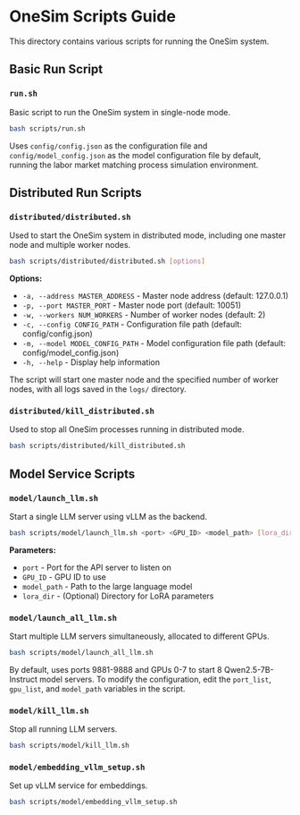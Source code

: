 # OneSim Scripts Guide

This directory contains various scripts for running the OneSim system.

## Basic Run Script

### `run.sh`

Basic script to run the OneSim system in single-node mode.

```bash
bash scripts/run.sh
```

Uses `config/config.json` as the configuration file and `config/model_config.json` as the model configuration file by default, running the labor market matching process simulation environment.

## Distributed Run Scripts

### `distributed/distributed.sh`

Used to start the OneSim system in distributed mode, including one master node and multiple worker nodes.

```bash
bash scripts/distributed/distributed.sh [options]
```

**Options:**
- `-a, --address MASTER_ADDRESS` - Master node address (default: 127.0.0.1)
- `-p, --port MASTER_PORT` - Master node port (default: 10051)
- `-w, --workers NUM_WORKERS` - Number of worker nodes (default: 2)
- `-c, --config CONFIG_PATH` - Configuration file path (default: config/config.json)
- `-m, --model MODEL_CONFIG_PATH` - Model configuration file path (default: config/model_config.json)
- `-h, --help` - Display help information

The script will start one master node and the specified number of worker nodes, with all logs saved in the `logs/` directory.

### `distributed/kill_distributed.sh`

Used to stop all OneSim processes running in distributed mode.

```bash
bash scripts/distributed/kill_distributed.sh
```

## Model Service Scripts

### `model/launch_llm.sh`

Start a single LLM server using vLLM as the backend.

```bash
bash scripts/model/launch_llm.sh <port> <GPU_ID> <model_path> [lora_dir]
```

**Parameters:**
- `port` - Port for the API server to listen on
- `GPU_ID` - GPU ID to use
- `model_path` - Path to the large language model
- `lora_dir` - (Optional) Directory for LoRA parameters

### `model/launch_all_llm.sh`

Start multiple LLM servers simultaneously, allocated to different GPUs.

```bash
bash scripts/model/launch_all_llm.sh
```

By default, uses ports 9881-9888 and GPUs 0-7 to start 8 Qwen2.5-7B-Instruct model servers.
To modify the configuration, edit the `port_list`, `gpu_list`, and `model_path` variables in the script.

### `model/kill_llm.sh`

Stop all running LLM servers.

```bash
bash scripts/model/kill_llm.sh
```

### `model/embedding_vllm_setup.sh`

Set up vLLM service for embeddings.

```bash
bash scripts/model/embedding_vllm_setup.sh
```
